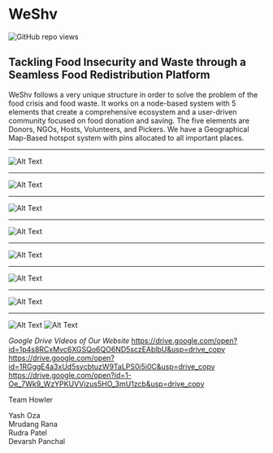 # WeShv

![GitHub repo views](https://komarev.com/ghpvc/?username=YashDhirajOza&repo=WESHV&color=blue)

## Tackling Food Insecurity and Waste through a Seamless Food Redistribution Platform

WeShv follows a very unique structure in order to solve the problem of the food crisis and food waste. It works on a node-based system with 5 elements that create a comprehensive ecosystem and a user-driven community focused on food donation and saving. The five elements are Donors, NGOs, Hosts, Volunteers, and Pickers. We have a Geographical Map-Based hotspot system with pins allocated to all important places.

---

![Alt Text](https://github.com/YashDhirajOza/WESHV/blob/main/WhatsApp%20Image%202024-09-29%20at%2016.33.20_3e2a8ed6.jpg) 

---

![Alt Text](https://github.com/YashDhirajOza/WESHV/blob/main/WhatsApp%20Image%202024-09-29%20at%2016.32.42_9e4ece69.jpg)

---

![Alt Text](https://github.com/YashDhirajOza/WESHV/blob/main/WhatsApp%20Image%202024-09-29%20at%2016.42.00_09be11dc.jpg)

---

![Alt Text](https://github.com/YashDhirajOza/WESHV/blob/main/WhatsApp%20Image%202024-09-29%20at%2016.32.41_1aa9d069.jpg)  

---

![Alt Text](https://github.com/YashDhirajOza/WESHV/blob/main/WhatsApp%20Image%202024-09-29%20at%2016.42.00_eeda6e3d.jpg)

---

![Alt Text](https://github.com/YashDhirajOza/WESHV/blob/main/WhatsApp%20Image%202024-09-29%20at%2016.33.02_0c28bfde.jpg)

---

![Alt Text](https://github.com/YashDhirajOza/WESHV/blob/main/WhatsApp%20Image%202024-09-29%20at%2016.42.00_09be11dc.jpg) 

---
![Alt Text](https://github.com/YashDhirajOza/WESHV/blob/main/WhatsApp%20Image%202024-09-29%20at%2016.41.59_0c3eb2a8.jpg) 
![Alt Text](https://github.com/YashDhirajOza/WESHV/blob/main/WhatsApp%20Image%202024-09-29%20at%2016.42.00_ddd1f3b8.jpg) 


*Google Drive Videos of Our Website*
https://drive.google.com/open?id=1p4s8RCxMvc6XGSQo6QO6ND5sczEAblbU&usp=drive_copy
https://drive.google.com/open?id=1RGggE4a3xUd5sycbtuzW9TaLPS0j5i0C&usp=drive_copy
https://drive.google.com/open?id=1-Oe_7Wk9_WzYPKUVVizus5HO_3mU1zcb&usp=drive_copy


Team Howler  

Yash Oza  
Mrudang Rana  
Rudra Patel  
Devarsh Panchal
